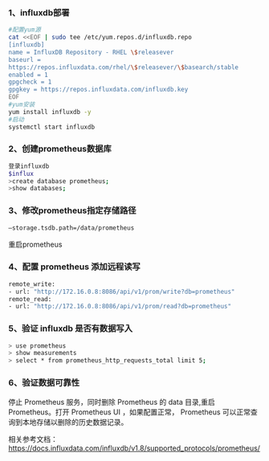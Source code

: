 ### 1、influxdb部署

```bash
#配置yum源
cat <<EOF | sudo tee /etc/yum.repos.d/influxdb.repo
[influxdb]
name = InfluxDB Repository - RHEL \$releasever
baseurl =
https://repos.influxdata.com/rhel/\$releasever/\$basearch/stable
enabled = 1
gpgcheck = 1
gpgkey = https://repos.influxdata.com/influxdb.key
EOF
#yum安装
yum install influxdb -y
#启动
systemctl start influxdb
```

### 2、创建prometheus数据库

```bash
登录influxdb
$influx
>create database prometheus;
>show databases;
```

### 3、修改prometheus指定存储路径

```bash
–storage.tsdb.path=/data/prometheus
```

重启prometheus

### 4、配置 prometheus 添加远程读写

```bash
remote_write:
- url: "http://172.16.0.8:8086/api/v1/prom/write?db=prometheus"
remote_read:
- url: "http://172.16.0.8:8086/api/v1/prom/read?db=prometheus"
```

### 5、验证 influxdb 是否有数据写入

```bash
> use prometheus
> show measurements
> select * from prometheus_http_requests_total limit 5;
```

### 6、验证数据可靠性

停止 Prometheus 服务，同时删除 Prometheus 的 data 目录,重启 Prometheus。打开 Prometheus UI ，如果配置正常， Prometheus 可以正常查询到本地存储以删除的历史数据记录。

相关参考文档： https://docs.influxdata.com/influxdb/v1.8/supported_protocols/prometheus/